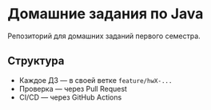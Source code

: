 # Домашние задания по Java

Репозиторий для домашних заданий первого семестра.

## Структура
- Каждое ДЗ — в своей ветке `feature/hwX-...`
- Проверка — через Pull Request
- CI/CD — через GitHub Actions
